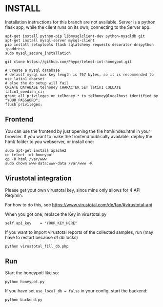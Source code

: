 # INSTALL

Installation instructions for this branch are not available.
Server is a python flask app, while the client runs on its own, connecting to the Server app.

```
apt-get install python-pip libmysqlclient-dev python-mysqldb git
apt-get install mysql-server mysql-client
pip install setuptools flask sqlalchemy requests decorator dnspython ipaddress
sudo mysql_secure_installation

git clone https://github.com/Phype/telnet-iot-honeypot.git

# Create a mysql database
# default mysql max key length is 767 bytes, so it is recommended to use latin1 charset
# else the db setup will fail
CREATE DATABASE telhoney CHARACTER SET latin1 COLLATE latin1_swedish_ci;
grant all privileges on telhoney.* to telhoney@localhost identified by "YOUR_PASSWORD";
flush privileges;
```

## Frontend

You can use the frontend by just opening the file html/index.html in your browser.
If you want to make the frontend publically available, deploy the html/ folder to you webserver,
or install one:

```
sudo apt-get install apache2
cd telnet-iot-honeypot
cp -R html /var/www
sudo chown www-data:www-data /var/www -R
```

## Virustotal integration

Please get yout own virustotal key,
since mine only allows for 4 API Req/min.

For how to do this, see https://www.virustotal.com/de/faq/#virustotal-api

When you got one, replace the Key in virustotal.py

	self.api_key    = "YOUR_KEY_HERE"

If you want to import virustotal reports of the collected samples,
run (may have to restart because of db locks)

	python virustotal_fill_db.php

## Run

Start the honeypotl like so:

	python honeypot.py
	
If you have set `use_local_db = false` in your config, start the backend:

	python backend.py

